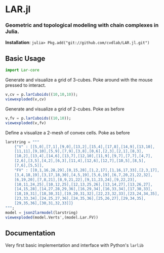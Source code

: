 # LAR.jl
### Geometric and topological modeling with chain complexes in Julia.


**Installation**: `julia> Pkg.add("git://github.com/cvdlab/LAR.jl.git")`


## Basic Usage

```julia
import Lar-core
```

Generate and visualize a grid of 3-cubes. Poke around with the mouse pressed 
to interact.
```julia
v,cv = p.larCuboids((10,10,10));
viewexploded(v,cv)
```

Generate and visualize a grid of 2-cubes. Poke as before
```julia
v,fv = p.larCuboids((10,10));
viewexploded(v,fv)
```

Define a visualize a 2-mesh of convex cells. Poke as before
```julia
larstring = """
	{"V" : [[5,0],[7,1],[9,0],[13,2],[15,4],[17,8],[14,9],[13,10],
	[11,11],[9,10],[5,9],[7,9],[3,8],[0,6],[2,3],[2,1],[8,3],
	[10,2],[13,4],[14,6],[13,7],[12,10],[11,9],[9,7],[7,7],[4,7],
	[2,6],[3,5],[4,2],[6,3],[11,4],[12,6],[12,7],[10,5],[8,5],
	[7,6],[5,5]],
	"FV" : [[0,1,16,28,29],[0,15,28],[1,2,17],[1,16,17,33],[2,3,17],
	[3,4,18,19],[3,17,18,30],[4,5,19],[5,6,19],[6,7,20,21,22,32],
	[6,19,20],[7,8,21],[8,9,21,22],[9,11,23,24],[9,22,23],
	[10,11,24,25],[10,12,25],[12,13,25,26],[13,14,27],[13,26,27],
	[14,15,28],[14,27,28,29,36],[16,29,34],[16,33,34],[17,30,33],
	[18,19,31],[18,30,31],[19,20,31,32],[22,23,32,33],[23,24,34,35],
	[23,33,34],[24,25,27,36],[24,35,36],[25,26,27],[29,34,35],
	[29,35,36],[30,31,32,33]]}
""";
model = json2larmodel(larstring)
viewexploded(model.Verts',(model.Lar.FV))
```

## Documentation

Very first basic implementation and interface with Python's `larlib`